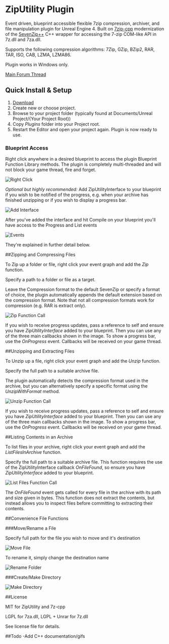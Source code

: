 # ZipUtility Plugin
Event driven, blueprint accessible flexible 7zip compression, archiver, and file manipulation plugin for Unreal Engine 4. Built on [7zip-cpp](https://github.com/getnamo/7zip-cpp) modernization of the [SevenZip++](http://bitbucket.org/cmcnab/sevenzip/wiki/Home) C++ wrapper for accessing the 7-zip COM-like API in 7z.dll and 7za.dll.

Supports the following compression algorithms:
7Zip, GZip, BZip2, RAR, TAR, ISO, CAB, LZMA, LZMA86.


Plugin works in Windows only.

[Main Forum Thread](https://forums.unrealengine.com/showthread.php?95022-Plugin-ZipUtility-(7zip))


## Quick Install & Setup ##

 1.	[Download](https://github.com/getnamo/ZipUtility-ue4/releases)
 2.	Create new or choose project.
 3.	Browse to your project folder (typically found at Documents/Unreal Project/{Your Project Root})
 4.	Copy *Plugins* folder into your Project root.
 5.	Restart the Editor and open your project again. Plugin is now ready to use.


### Blueprint Access

Right click anywhere in a desired blueprint to access the plugin Blueprint Function Library methods. The plugin is completely multi-threaded and will not block your game thread, fire and forget.

![Right Click](http://i.imgur.com/ERYn5sM.png)

*Optional but highly recommended:* Add ZipUtilityInterface to your blueprint if you wish to be notified of the progress, e.g. when your archive has finished unzipping or if you wish to display a progress bar.

![Add Interface](http://i.imgur.com/9NrpOfm.png)

After you've added the interface and hit Compile on your blueprint you'll have access to the Progress and List events

![Events](http://i.imgur.com/fQFtkgA.png)

They're explained in further detail below.

##Zipping and Compressing Files

To Zip up a folder or file, right click your event graph and add the *Zip* function.

Specify a path to a folder or file as a target.

Leave the Compression format to the default SevenZip or specify a format of choice, the plugin automatically appends the default extension based on the compression format. Note that not all compression formats work for compression (e.g. RAR is extract only).

![Zip Function Call](http://i.imgur.com/pd5l0rx.png)

If you wish to receive progress updates, pass a reference to self and ensure you have *ZipUtilityInterface* added to your blueprint. Then you can use any of the three main callbacks shown in the image. To show a progress bar, use the *OnProgress* event. Callbacks will be received on your game thread.

##Unzipping and Extracting Files


To Unzip up a file, right click your event graph and add the *Unzip* function.

Specify the full path to a suitable archive file.

The plugin automatically detects the compression format used in the archive, but you can alternatively specify a specific format using the *UnzipWithFormat* method.

![Unzip Function Call](http://i.imgur.com/sDEzOKJ.png)

If you wish to receive progress updates, pass a reference to self and ensure you have *ZipUtilityInterface* added to your blueprint. Then you can use any of the three main callbacks shown in the image. To show a progress bar, use the *OnProgress* event. Callbacks will be received on your game thread.

##Listing Contents in an Archive

To list files in your archive, right click your event graph and add the *ListFilesInArchive* function.

Specify the full path to a suitable archive file. This function requires the use of the ZipUtilityInterface callback *OnFileFound*, so ensure you have *ZipUtilityInterface* added to your blueprint. 

![List Files Function Call](http://i.imgur.com/uqkI2Gn.png)

The *OnFileFound* event gets called for every file in the archive with its path and size given in bytes. This function does not extract the contents, but instead allows you to inspect files before committing to extracting their contents.

##Convenience File Functions

###Move/Rename a File

Specify full path for the file you wish to move and it's destination

![Move File](http://i.imgur.com/aPu6gdJ.png)

To rename it, simply change the destination name

![Rename Folder](http://i.imgur.com/RICA41e.png)


###Create/Make Directory

![Make Directory](http://i.imgur.com/8ocCOPF.png)


##License

MIT for ZipUtility and 7z-cpp

LGPL for 7za.dll, LGPL + Unrar for 7z.dll

See license file for details.

##Todo
-Add C++ documentation/gifs
